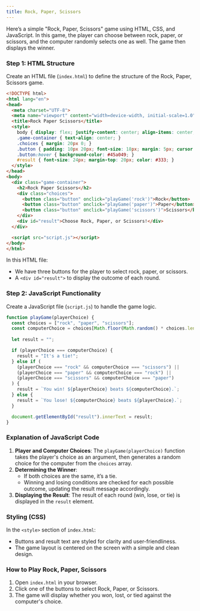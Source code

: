```yaml
---
title: Rock, Paper, Scissors
---
```


Here’s a simple "Rock, Paper, Scissors" game using HTML, CSS, and JavaScript. In this game, the player can choose between rock, paper, or scissors, and the computer randomly selects one as well. The game then displays the winner.

### Step 1: HTML Structure

Create an HTML file (`index.html`) to define the structure of the Rock, Paper, Scissors game.

```html
<!DOCTYPE html>
<html lang="en">
<head>
  <meta charset="UTF-8">
  <meta name="viewport" content="width=device-width, initial-scale=1.0">
  <title>Rock Paper Scissors</title>
  <style>
    body { display: flex; justify-content: center; align-items: center; height: 100vh; font-family: Arial, sans-serif; margin: 0; background-color: #f5f5f5; }
    .game-container { text-align: center; }
    .choices { margin: 20px 0; }
    .button { padding: 10px 20px; font-size: 18px; margin: 5px; cursor: pointer; background-color: #4CAF50; color: white; border: none; border-radius: 5px; }
    .button:hover { background-color: #45a049; }
    #result { font-size: 24px; margin-top: 20px; color: #333; }
  </style>
</head>
<body>
  <div class="game-container">
    <h2>Rock Paper Scissors</h2>
    <div class="choices">
      <button class="button" onclick="playGame('rock')">Rock</button>
      <button class="button" onclick="playGame('paper')">Paper</button>
      <button class="button" onclick="playGame('scissors')">Scissors</button>
    </div>
    <div id="result">Choose Rock, Paper, or Scissors!</div>
  </div>

  <script src="script.js"></script>
</body>
</html>
```

In this HTML file:
- We have three buttons for the player to select rock, paper, or scissors.
- A `<div id="result">` to display the outcome of each round.

### Step 2: JavaScript Functionality

Create a JavaScript file (`script.js`) to handle the game logic.

```javascript
function playGame(playerChoice) {
  const choices = ["rock", "paper", "scissors"];
  const computerChoice = choices[Math.floor(Math.random() * choices.length)];
  
  let result = "";

  if (playerChoice === computerChoice) {
    result = "It's a tie!";
  } else if (
    (playerChoice === "rock" && computerChoice === "scissors") ||
    (playerChoice === "paper" && computerChoice === "rock") ||
    (playerChoice === "scissors" && computerChoice === "paper")
  ) {
    result = `You win! ${playerChoice} beats ${computerChoice}.`;
  } else {
    result = `You lose! ${computerChoice} beats ${playerChoice}.`;
  }

  document.getElementById("result").innerText = result;
}
```

### Explanation of JavaScript Code

1. **Player and Computer Choices**: The `playGame(playerChoice)` function takes the player's choice as an argument, then generates a random choice for the computer from the `choices` array.
2. **Determining the Winner**:
   - If both choices are the same, it’s a tie.
   - Winning and losing conditions are checked for each possible outcome, updating the result message accordingly.
3. **Displaying the Result**: The result of each round (win, lose, or tie) is displayed in the `result` element.

### Styling (CSS)

In the `<style>` section of `index.html`:
- Buttons and result text are styled for clarity and user-friendliness.
- The game layout is centered on the screen with a simple and clean design.

### How to Play Rock, Paper, Scissors

1. Open `index.html` in your browser.
2. Click one of the buttons to select Rock, Paper, or Scissors.
3. The game will display whether you won, lost, or tied against the computer's choice.